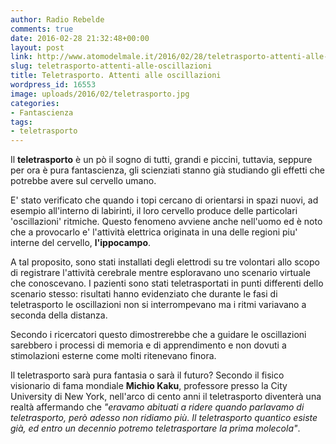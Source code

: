 ```yaml
---
author: Radio Rebelde
comments: true
date: 2016-02-28 21:32:48+00:00
layout: post
link: http://www.atomodelmale.it/2016/02/28/teletrasporto-attenti-alle-oscillazioni/
slug: teletrasporto-attenti-alle-oscillazioni
title: Teletrasporto. Attenti alle oscillazioni
wordpress_id: 16553
image: uploads/2016/02/teletrasporto.jpg
categories:
- Fantascienza
tags:
- teletrasporto
---
```


Il **teletrasporto** è un pò il sogno di tutti, grandi e piccini, tuttavia, seppure per ora è pura fantascienza, gli scienziati stanno già studiando gli effetti che potrebbe avere sul cervello umano.

E' stato verificato che quando i topi cercano di orientarsi in spazi nuovi, ad esempio all'interno di labirinti, il loro cervello produce delle particolari 'oscillazioni' ritmiche. Questo fenomeno avviene anche nell'uomo ed è noto che a provocarlo e' l'attività elettrica originata in una delle regioni piu' interne del cervello, **l'ippocampo**.

A tal proposito, sono stati installati degli elettrodi su tre volontari allo scopo di registrare l'attività cerebrale mentre esploravano uno scenario virtuale che conoscevano. I pazienti sono stati teletrasportati in punti differenti dello scenario stesso: risultati hanno evidenziato che durante le fasi di teletrasporto le oscillazioni non si interrompevano ma i ritmi variavano a seconda della distanza.

Secondo i ricercatori questo dimostrerebbe che a guidare le oscillazioni sarebbero i processi di memoria e di apprendimento e non dovuti a stimolazioni esterne come molti ritenevano finora.

Il teletrasporto sarà pura fantasia o sarà il futuro? Secondo il fisico visionario di fama mondiale **Michio Kaku**, professore presso la City University di New York, nell'arco di cento anni il teletrasporto diventerà una realtà affermando che _"eravamo abituati a ridere quando parlavamo di teletrasporto, però adesso non ridiamo più. Il teletrasporto quantico esiste già, ed entro un decennio potremo teletrasportare la prima molecola"_.
